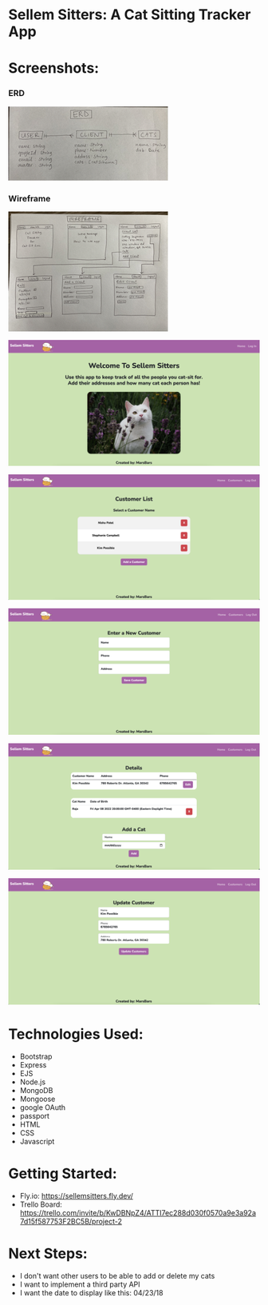 # Sellem Sitters: A Cat Sitting Tracker App
# Screenshots:
### ERD
![erd](/./images/erd.png)
### Wireframe 
![wireframe](/./images/wireframe.png)

![home-page](/./images/home-page.png)

![customer-list](/./images/customer-list.png)

![create-new-customer](/./images/create-new-customer.png)

![customer-details-and-add-cat](/./images/customer-details-and-add-cat.png)

![update-customer](/./images/update-customer.png)

# Technologies Used: 
- Bootstrap
- Express
- EJS
- Node.js
- MongoDB
- Mongoose
- google OAuth
- passport
- HTML
- CSS
- Javascript
# Getting Started:
- Fly.io: https://sellemsitters.fly.dev/
- Trello Board: https://trello.com/invite/b/KwDBNpZ4/ATTI7ec288d030f0570a9e3a92a7d15f587753F2BC5B/project-2
# Next Steps:
- I don't want other users to be able to add or delete my cats
- I want to implement a third party API
- I want the date to display like this: 04/23/18


